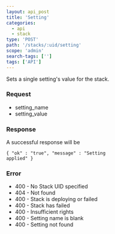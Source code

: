 ```yaml
---
layout: api_post
title: 'Setting'
categories:
  - api
  - stack
type: 'POST'
path: '/stacks/:uid/setting'
scope: 'admin'
search-tags: ['']
tags: ['API']
---
```


Sets a single setting's value for the stack.

### Request

* setting_name
* setting_value

### Response

A successful response will be

<code class="inline-code">{
	"ok" : "true",
	"message" : "Setting applied"
}</code>

### Error

* 400 - No Stack UID specified
* 404 - Not found
* 400 - Stack is deploying or failed
* 400 - Stack has failed
* 400 - Insufficient rights
* 400 - Setting name is blank
* 400 - Setting not found